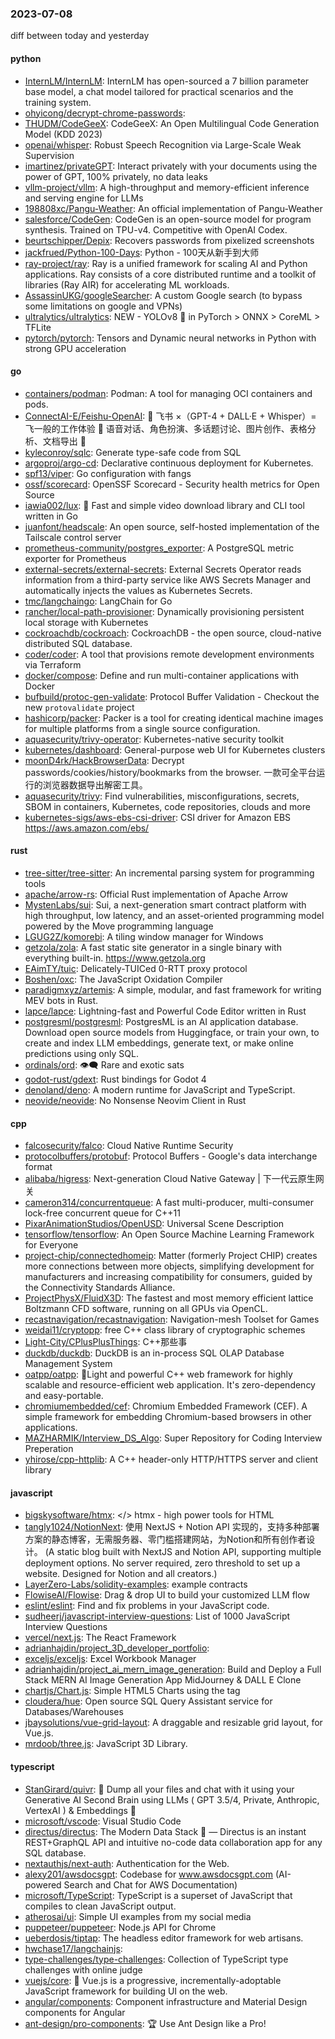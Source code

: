 ### 2023-07-08
diff between today and yesterday

#### python
* [InternLM/InternLM](https://github.com/InternLM/InternLM): InternLM has open-sourced a 7 billion parameter base model, a chat model tailored for practical scenarios and the training system.
* [ohyicong/decrypt-chrome-passwords](https://github.com/ohyicong/decrypt-chrome-passwords): 
* [THUDM/CodeGeeX](https://github.com/THUDM/CodeGeeX): CodeGeeX: An Open Multilingual Code Generation Model (KDD 2023)
* [openai/whisper](https://github.com/openai/whisper): Robust Speech Recognition via Large-Scale Weak Supervision
* [imartinez/privateGPT](https://github.com/imartinez/privateGPT): Interact privately with your documents using the power of GPT, 100% privately, no data leaks
* [vllm-project/vllm](https://github.com/vllm-project/vllm): A high-throughput and memory-efficient inference and serving engine for LLMs
* [198808xc/Pangu-Weather](https://github.com/198808xc/Pangu-Weather): An official implementation of Pangu-Weather
* [salesforce/CodeGen](https://github.com/salesforce/CodeGen): CodeGen is an open-source model for program synthesis. Trained on TPU-v4. Competitive with OpenAI Codex.
* [beurtschipper/Depix](https://github.com/beurtschipper/Depix): Recovers passwords from pixelized screenshots
* [jackfrued/Python-100-Days](https://github.com/jackfrued/Python-100-Days): Python - 100天从新手到大师
* [ray-project/ray](https://github.com/ray-project/ray): Ray is a unified framework for scaling AI and Python applications. Ray consists of a core distributed runtime and a toolkit of libraries (Ray AIR) for accelerating ML workloads.
* [AssassinUKG/googleSearcher](https://github.com/AssassinUKG/googleSearcher): A custom Google search (to bypass some limitations on google and VPNs)
* [ultralytics/ultralytics](https://github.com/ultralytics/ultralytics): NEW - YOLOv8 🚀 in PyTorch > ONNX > CoreML > TFLite
* [pytorch/pytorch](https://github.com/pytorch/pytorch): Tensors and Dynamic neural networks in Python with strong GPU acceleration

#### go
* [containers/podman](https://github.com/containers/podman): Podman: A tool for managing OCI containers and pods.
* [ConnectAI-E/Feishu-OpenAI](https://github.com/ConnectAI-E/Feishu-OpenAI): 🎒 飞书 ×（GPT-4 + DALL·E + Whisper）= 飞一般的工作体验 🚀 语音对话、角色扮演、多话题讨论、图片创作、表格分析、文档导出 🚀
* [kyleconroy/sqlc](https://github.com/kyleconroy/sqlc): Generate type-safe code from SQL
* [argoproj/argo-cd](https://github.com/argoproj/argo-cd): Declarative continuous deployment for Kubernetes.
* [spf13/viper](https://github.com/spf13/viper): Go configuration with fangs
* [ossf/scorecard](https://github.com/ossf/scorecard): OpenSSF Scorecard - Security health metrics for Open Source
* [iawia002/lux](https://github.com/iawia002/lux): 👾 Fast and simple video download library and CLI tool written in Go
* [juanfont/headscale](https://github.com/juanfont/headscale): An open source, self-hosted implementation of the Tailscale control server
* [prometheus-community/postgres_exporter](https://github.com/prometheus-community/postgres_exporter): A PostgreSQL metric exporter for Prometheus
* [external-secrets/external-secrets](https://github.com/external-secrets/external-secrets): External Secrets Operator reads information from a third-party service like AWS Secrets Manager and automatically injects the values as Kubernetes Secrets.
* [tmc/langchaingo](https://github.com/tmc/langchaingo): LangChain for Go
* [rancher/local-path-provisioner](https://github.com/rancher/local-path-provisioner): Dynamically provisioning persistent local storage with Kubernetes
* [cockroachdb/cockroach](https://github.com/cockroachdb/cockroach): CockroachDB - the open source, cloud-native distributed SQL database.
* [coder/coder](https://github.com/coder/coder): A tool that provisions remote development environments via Terraform
* [docker/compose](https://github.com/docker/compose): Define and run multi-container applications with Docker
* [bufbuild/protoc-gen-validate](https://github.com/bufbuild/protoc-gen-validate): Protocol Buffer Validation - Checkout the new `protovalidate` project
* [hashicorp/packer](https://github.com/hashicorp/packer): Packer is a tool for creating identical machine images for multiple platforms from a single source configuration.
* [aquasecurity/trivy-operator](https://github.com/aquasecurity/trivy-operator): Kubernetes-native security toolkit
* [kubernetes/dashboard](https://github.com/kubernetes/dashboard): General-purpose web UI for Kubernetes clusters
* [moonD4rk/HackBrowserData](https://github.com/moonD4rk/HackBrowserData): Decrypt passwords/cookies/history/bookmarks from the browser. 一款可全平台运行的浏览器数据导出解密工具。
* [aquasecurity/trivy](https://github.com/aquasecurity/trivy): Find vulnerabilities, misconfigurations, secrets, SBOM in containers, Kubernetes, code repositories, clouds and more
* [kubernetes-sigs/aws-ebs-csi-driver](https://github.com/kubernetes-sigs/aws-ebs-csi-driver): CSI driver for Amazon EBS https://aws.amazon.com/ebs/

#### rust
* [tree-sitter/tree-sitter](https://github.com/tree-sitter/tree-sitter): An incremental parsing system for programming tools
* [apache/arrow-rs](https://github.com/apache/arrow-rs): Official Rust implementation of Apache Arrow
* [MystenLabs/sui](https://github.com/MystenLabs/sui): Sui, a next-generation smart contract platform with high throughput, low latency, and an asset-oriented programming model powered by the Move programming language
* [LGUG2Z/komorebi](https://github.com/LGUG2Z/komorebi): A tiling window manager for Windows
* [getzola/zola](https://github.com/getzola/zola): A fast static site generator in a single binary with everything built-in. https://www.getzola.org
* [EAimTY/tuic](https://github.com/EAimTY/tuic): Delicately-TUICed 0-RTT proxy protocol
* [Boshen/oxc](https://github.com/Boshen/oxc): The JavaScript Oxidation Compiler
* [paradigmxyz/artemis](https://github.com/paradigmxyz/artemis): A simple, modular, and fast framework for writing MEV bots in Rust.
* [lapce/lapce](https://github.com/lapce/lapce): Lightning-fast and Powerful Code Editor written in Rust
* [postgresml/postgresml](https://github.com/postgresml/postgresml): PostgresML is an AI application database. Download open source models from Huggingface, or train your own, to create and index LLM embeddings, generate text, or make online predictions using only SQL.
* [ordinals/ord](https://github.com/ordinals/ord): 👁‍🗨 Rare and exotic sats
* [godot-rust/gdext](https://github.com/godot-rust/gdext): Rust bindings for Godot 4
* [denoland/deno](https://github.com/denoland/deno): A modern runtime for JavaScript and TypeScript.
* [neovide/neovide](https://github.com/neovide/neovide): No Nonsense Neovim Client in Rust

#### cpp
* [falcosecurity/falco](https://github.com/falcosecurity/falco): Cloud Native Runtime Security
* [protocolbuffers/protobuf](https://github.com/protocolbuffers/protobuf): Protocol Buffers - Google's data interchange format
* [alibaba/higress](https://github.com/alibaba/higress): Next-generation Cloud Native Gateway | 下一代云原生网关
* [cameron314/concurrentqueue](https://github.com/cameron314/concurrentqueue): A fast multi-producer, multi-consumer lock-free concurrent queue for C++11
* [PixarAnimationStudios/OpenUSD](https://github.com/PixarAnimationStudios/OpenUSD): Universal Scene Description
* [tensorflow/tensorflow](https://github.com/tensorflow/tensorflow): An Open Source Machine Learning Framework for Everyone
* [project-chip/connectedhomeip](https://github.com/project-chip/connectedhomeip): Matter (formerly Project CHIP) creates more connections between more objects, simplifying development for manufacturers and increasing compatibility for consumers, guided by the Connectivity Standards Alliance.
* [ProjectPhysX/FluidX3D](https://github.com/ProjectPhysX/FluidX3D): The fastest and most memory efficient lattice Boltzmann CFD software, running on all GPUs via OpenCL.
* [recastnavigation/recastnavigation](https://github.com/recastnavigation/recastnavigation): Navigation-mesh Toolset for Games
* [weidai11/cryptopp](https://github.com/weidai11/cryptopp): free C++ class library of cryptographic schemes
* [Light-City/CPlusPlusThings](https://github.com/Light-City/CPlusPlusThings): C++那些事
* [duckdb/duckdb](https://github.com/duckdb/duckdb): DuckDB is an in-process SQL OLAP Database Management System
* [oatpp/oatpp](https://github.com/oatpp/oatpp): 🌱Light and powerful C++ web framework for highly scalable and resource-efficient web application. It's zero-dependency and easy-portable.
* [chromiumembedded/cef](https://github.com/chromiumembedded/cef): Chromium Embedded Framework (CEF). A simple framework for embedding Chromium-based browsers in other applications.
* [MAZHARMIK/Interview_DS_Algo](https://github.com/MAZHARMIK/Interview_DS_Algo): Super Repository for Coding Interview Preperation
* [yhirose/cpp-httplib](https://github.com/yhirose/cpp-httplib): A C++ header-only HTTP/HTTPS server and client library

#### javascript
* [bigskysoftware/htmx](https://github.com/bigskysoftware/htmx): </> htmx - high power tools for HTML
* [tangly1024/NotionNext](https://github.com/tangly1024/NotionNext): 使用 NextJS + Notion API 实现的，支持多种部署方案的静态博客，无需服务器、零门槛搭建网站，为Notion和所有创作者设计。 (A static blog built with NextJS and Notion API, supporting multiple deployment options. No server required, zero threshold to set up a website. Designed for Notion and all creators.)
* [LayerZero-Labs/solidity-examples](https://github.com/LayerZero-Labs/solidity-examples): example contracts
* [FlowiseAI/Flowise](https://github.com/FlowiseAI/Flowise): Drag & drop UI to build your customized LLM flow
* [eslint/eslint](https://github.com/eslint/eslint): Find and fix problems in your JavaScript code.
* [sudheerj/javascript-interview-questions](https://github.com/sudheerj/javascript-interview-questions): List of 1000 JavaScript Interview Questions
* [vercel/next.js](https://github.com/vercel/next.js): The React Framework
* [adrianhajdin/project_3D_developer_portfolio](https://github.com/adrianhajdin/project_3D_developer_portfolio): 
* [exceljs/exceljs](https://github.com/exceljs/exceljs): Excel Workbook Manager
* [adrianhajdin/project_ai_mern_image_generation](https://github.com/adrianhajdin/project_ai_mern_image_generation): Build and Deploy a Full Stack MERN AI Image Generation App MidJourney & DALL E Clone
* [chartjs/Chart.js](https://github.com/chartjs/Chart.js): Simple HTML5 Charts using the <canvas> tag
* [cloudera/hue](https://github.com/cloudera/hue): Open source SQL Query Assistant service for Databases/Warehouses
* [jbaysolutions/vue-grid-layout](https://github.com/jbaysolutions/vue-grid-layout): A draggable and resizable grid layout, for Vue.js.
* [mrdoob/three.js](https://github.com/mrdoob/three.js): JavaScript 3D Library.

#### typescript
* [StanGirard/quivr](https://github.com/StanGirard/quivr): 🧠 Dump all your files and chat with it using your Generative AI Second Brain using LLMs ( GPT 3.5/4, Private, Anthropic, VertexAI ) & Embeddings 🧠
* [microsoft/vscode](https://github.com/microsoft/vscode): Visual Studio Code
* [directus/directus](https://github.com/directus/directus): The Modern Data Stack 🐰 — Directus is an instant REST+GraphQL API and intuitive no-code data collaboration app for any SQL database.
* [nextauthjs/next-auth](https://github.com/nextauthjs/next-auth): Authentication for the Web.
* [alexy201/awsdocsgpt](https://github.com/alexy201/awsdocsgpt): Codebase for www.awsdocsgpt.com (AI-powered Search and Chat for AWS Documentation)
* [microsoft/TypeScript](https://github.com/microsoft/TypeScript): TypeScript is a superset of JavaScript that compiles to clean JavaScript output.
* [atherosai/ui](https://github.com/atherosai/ui): Simple UI examples from my social media
* [puppeteer/puppeteer](https://github.com/puppeteer/puppeteer): Node.js API for Chrome
* [ueberdosis/tiptap](https://github.com/ueberdosis/tiptap): The headless editor framework for web artisans.
* [hwchase17/langchainjs](https://github.com/hwchase17/langchainjs): 
* [type-challenges/type-challenges](https://github.com/type-challenges/type-challenges): Collection of TypeScript type challenges with online judge
* [vuejs/core](https://github.com/vuejs/core): 🖖 Vue.js is a progressive, incrementally-adoptable JavaScript framework for building UI on the web.
* [angular/components](https://github.com/angular/components): Component infrastructure and Material Design components for Angular
* [ant-design/pro-components](https://github.com/ant-design/pro-components): 🏆 Use Ant Design like a Pro!
